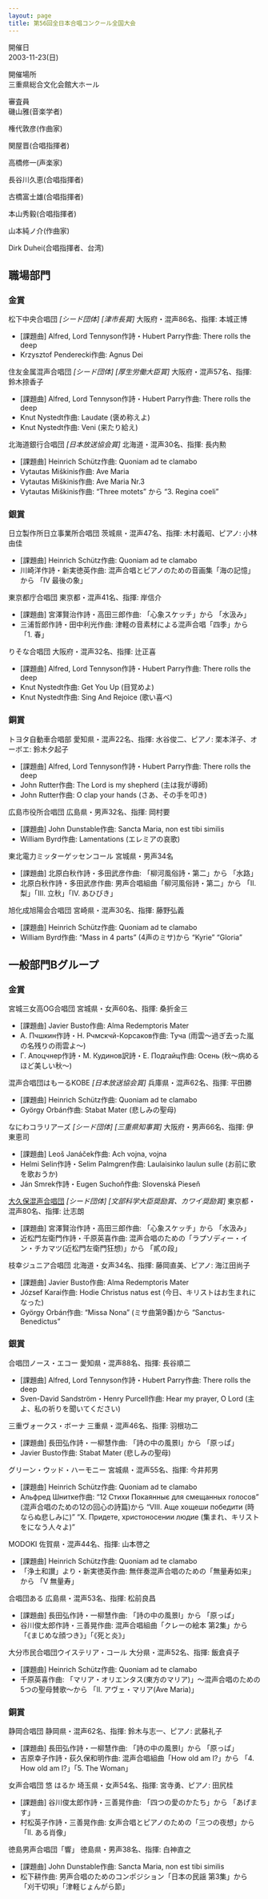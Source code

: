 ```yaml
---
layout: page
title: 第56回全日本合唱コンクール全国大会
---
```

開催日  
2003-11-23(日)

開催場所  
三重県総合文化会館大ホール

審査員  
磯山雅(音楽学者)

権代敦彦(作曲家)

関屋晋(合唱指揮者)

高橋修一(声楽家)

長谷川久恵(合唱指揮者)

古橋富士雄(合唱指揮者)

本山秀毅(合唱指揮者)

山本純ノ介(作曲家)

Dirk Duhei(合唱指揮者、台湾)

職場部門
--------

### 金賞

<span class="choir-name">松下中央合唱団</span> *\[シード団体\]* *\[津市長賞\]*
大阪府・混声86名、指揮: 本城正博

-   \[課題曲\] Alfred, Lord Tennyson作詩・Hubert Parry作曲: There rolls the deep
-   Krzysztof Penderecki作曲: Agnus Dei

<span class="choir-name">住友金属混声合唱団</span> *\[シード団体\]* *\[厚生労働大臣賞\]*
大阪府・混声57名、指揮: 鈴木捺香子

-   \[課題曲\] Alfred, Lord Tennyson作詩・Hubert Parry作曲: There rolls the deep
-   Knut Nystedt作曲: Laudate (褒め称えよ)
-   Knut Nystedt作曲: Veni (来たり給え)

<span class="choir-name">北海道銀行合唱団</span> *\[日本放送協会賞\]*
北海道・混声30名、指揮: 長内勲

-   \[課題曲\] Heinrich Schütz作曲: Quoniam ad te clamabo
-   Vytautas Miškinis作曲: Ave Maria
-   Vytautas Miškinis作曲: Ave Maria Nr.3
-   Vytautas Miškinis作曲: “Three motets” から “3. Regina coeli”

### 銀賞

<span class="choir-name">日立製作所日立事業所合唱団</span>
茨城県・混声47名、指揮: 木村義昭、ピアノ: 小林由佳

-   \[課題曲\] Heinrich Schütz作曲: Quoniam ad te clamabo
-   川崎洋作詩・新実徳英作曲: 混声合唱とピアノのための音画集「海の記憶」から 「Ⅳ 最後の象」

<span class="choir-name">東京都庁合唱団</span>
東京都・混声41名、指揮: 岸信介

-   \[課題曲\] 宮澤賢治作詩・高田三郎作曲: 「心象スケッチ」から 「水汲み」
-   三浦哲郎作詩・田中利光作曲: 津軽の音素材による混声合唱「四季」から 「1. 春」

<span class="choir-name">りそな合唱団</span>
大阪府・混声32名、指揮: 辻正喜

-   \[課題曲\] Alfred, Lord Tennyson作詩・Hubert Parry作曲: There rolls the deep
-   Knut Nystedt作曲: Get You Up (目覚めよ)
-   Knut Nystedt作曲: Sing And Rejoice (歌い喜べ)

### 銅賞

<span class="choir-name">トヨタ自動車合唱部</span>
愛知県・混声22名、指揮: 水谷俊二、ピアノ: 栗本洋子、オーボエ: 鈴木夕起子

-   \[課題曲\] Alfred, Lord Tennyson作詩・Hubert Parry作曲: There rolls the deep
-   John Rutter作曲: The Lord is my shepherd (主は我が導師)
-   John Rutter作曲: O clap your hands (さあ、その手を叩き)

<span class="choir-name">広島市役所合唱団</span>
広島県・男声32名、指揮: 岡村要

-   \[課題曲\] John Dunstable作曲: Sancta Maria, non est tibi similis
-   William Byrd作曲: Lamentations (エレミアの哀歌)

<span class="choir-name">東北電力ミッターゲッセンコール</span>
宮城県・男声34名

-   \[課題曲\] 北原白秋作詩・多田武彦作曲: 「柳河風俗詩・第二」から 「水路」
-   北原白秋作詩・多田武彦作曲: 男声合唱組曲「柳河風俗詩・第二」から 「Ⅱ. 梨」「Ⅲ. 立秋」「Ⅳ. あひびき」

<span class="choir-name">旭化成旭陽会合唱団</span>
宮崎県・混声30名、指揮: 藤野弘義

-   \[課題曲\] Heinrich Schütz作曲: Quoniam ad te clamabo
-   William Byrd作曲: “Mass in 4 parts” (4声のミサ)から “Kyrie” “Gloria”

一般部門Bグループ
-----------------

### 金賞

<span class="choir-name">宮城三女高OG合唱団</span>
宮城県・女声60名、指揮: 桑折金三

-   \[課題曲\] Javier Busto作曲: Alma Redemptoris Mater
-   А. Пчшкин作詩・Н. Рчмскчй-Корсаков作曲: Туча (雨雲〜過ぎ去った嵐の名残りの雨雲よ〜)
-   Г. Апоцчнер作詩・М. Кудинов訳詩・Е. Подгайц作曲: Осень (秋〜病めるほど美しい秋〜)

<span class="choir-name">混声合唱団はもーるKOBE</span> *\[日本放送協会賞\]*
兵庫県・混声62名、指揮: 平田勝

-   \[課題曲\] Heinrich Schütz作曲: Quoniam ad te clamabo
-   György Orbán作曲: Stabat Mater (悲しみの聖母)

<span class="choir-name">なにわコラリアーズ</span> *\[シード団体\]* *\[三重県知事賞\]*
大阪府・男声66名、指揮: 伊東恵司

-   \[課題曲\] Leoš Janáček作曲: Ach vojna, vojna
-   Helmi Selin作詩・Selim Palmgren作曲: Laulaisinko laulun sulle (お前に歌を歌おうか)
-   Ján Smrek作詩・Eugen Suchoň作曲: Slovenská Pieseň

<span class="choir-name">[大久保混声合唱団]()</span> *\[シード団体\]* *\[文部科学大臣奨励賞、カワイ奨励賞\]*
東京都・混声80名、指揮: 辻志朗

-   \[課題曲\] 宮澤賢治作詩・高田三郎作曲: 「心象スケッチ」から 「水汲み」
-   近松門左衛門作詩・千原英喜作曲: 混声合唱のための「ラプソディー・イン・チカマツ(近松門左衛門狂想)」から 「貳の段」

<span class="choir-name">枝幸ジュニア合唱団</span>
北海道・女声34名、指揮: 藤岡直美、ピアノ: 海江田尚子

-   \[課題曲\] Javier Busto作曲: Alma Redemptoris Mater
-   József Karai作曲: Hodie Christus natus est (今日、キリストはお生まれになった)
-   György Orbán作曲: “Missa Nona” (ミサ曲第9番)から “Sanctus-Benedictus”

### 銀賞

<span class="choir-name">合唱団ノース・エコー</span>
愛知県・混声88名、指揮: 長谷順二

-   \[課題曲\] Alfred, Lord Tennyson作詩・Hubert Parry作曲: There rolls the deep
-   Sven-David Sandström・Henry Purcell作曲: Hear my prayer, O Lord (主よ、私の祈りを聞いてください)

<span class="choir-name">三重ヴォークス・ボーナ</span>
三重県・混声46名、指揮: 羽根功二

-   \[課題曲\] 長田弘作詩・一柳慧作曲: 「詩の中の風景Ⅰ」から 「原っぱ」
-   Javier Busto作曲: Stabat Mater (悲しみの聖母)

<span class="choir-name">グリーン・ウッド・ハーモニー</span>
宮城県・混声55名、指揮: 今井邦男

-   \[課題曲\] Heinrich Schütz作曲: Quoniam ad te clamabo
-   Альфред Шнитке作曲: “12 Стихи Покаянныє для смещанных голосов” (混声合唱のための12の回心の詩篇)から “Ⅷ. Аще хощеши победити (時ならぬ悲しみに)” “Ⅹ. Придете, христоносении людие (集まれ、キリストをになう人々よ)”

<span class="choir-name">MODOKI</span>
佐賀県・混声44名、指揮: 山本啓之

-   \[課題曲\] Heinrich Schütz作曲: Quoniam ad te clamabo
-   「浄土和讃」より・新実徳英作曲: 無伴奏混声合唱のための「無量寿如来」から 「Ⅴ 無量寿」

<span class="choir-name">合唱団ある</span>
広島県・混声53名、指揮: 松前良昌

-   \[課題曲\] 長田弘作詩・一柳慧作曲: 「詩の中の風景Ⅰ」から 「原っぱ」
-   谷川俊太郎作詩・三善晃作曲: 混声合唱組曲「クレーの絵本 第2集」から 「《まじめな顔つき》」「《死と炎》」

<span class="choir-name">大分市民合唱団ウイステリア・コール</span>
大分県・混声52名、指揮: 飯倉貞子

-   \[課題曲\] Heinrich Schütz作曲: Quoniam ad te clamabo
-   千原英喜作曲: 「マリア・オリエンタス(東方のマリア)」〜混声合唱のための5つの聖母賛歌〜から 「Ⅱ. アヴェ・マリア(Ave Maria)」

### 銅賞

<span class="choir-name">静岡合唱団</span>
静岡県・混声62名、指揮: 鈴木与志一、ピアノ: 武藤礼子

-   \[課題曲\] 長田弘作詩・一柳慧作曲: 「詩の中の風景Ⅰ」から 「原っぱ」
-   吉原幸子作詩・荻久保和明作曲: 混声合唱組曲「How old am I?」から 「4. How old am I?」「5. The Woman」

<span class="choir-name">女声合唱団 悠 はるか</span>
埼玉県・女声54名、指揮: 宮寺勇、ピアノ: 田尻桂

-   \[課題曲\] 谷川俊太郎作詩・三善晃作曲: 「四つの愛のかたち」から 「あげます」
-   村松英子作詩・三善晃作曲: 女声合唱とピアノのための「三つの夜想」から 「Ⅱ. ある肖像」

<span class="choir-name">徳島男声合唱団「響」</span>
徳島県・男声38名、指揮: 白神直之

-   \[課題曲\] John Dunstable作曲: Sancta Maria, non est tibi similis
-   松下耕作曲: 男声合唱のためのコンポジション「日本の民謡 第3集」から 「刈干切唄」「津軽じょんがら節」
